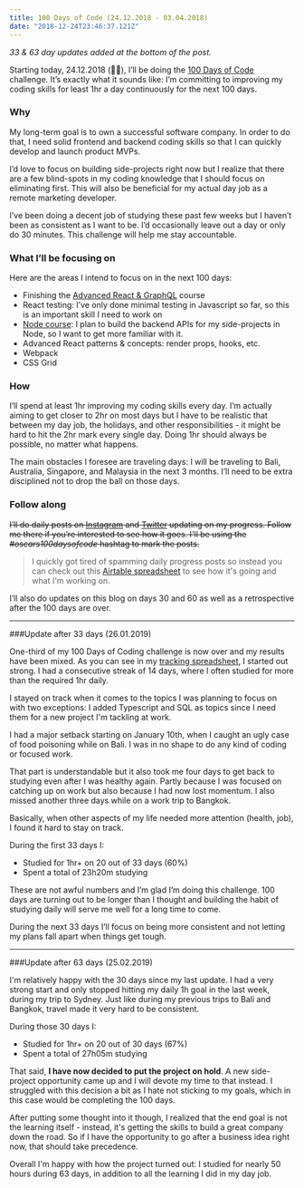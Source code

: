 ```yaml
---
title: 100 Days of Code (24.12.2018 - 03.04.2018)
date: "2018-12-24T23:46:37.121Z"
---
```


_33 & 63 day updates added at the bottom of the post._

Starting today, 24.12.2018 (🎅🏻), I’ll be doing the [100 Days of Code](https://www.100daysofcode.com/) challenge. It’s exactly what it sounds like: I’m committing to improving my coding skills for least 1hr a day continuously for the next 100 days.

### Why

My long-term goal is to own a successful software company. In order to do that, I need solid frontend and backend coding skills so that I can quickly develop and launch product MVPs. 

I’d love to focus on building side-projects right now but I realize that there are a few blind-spots in my coding knowledge that I should focus on eliminating first. This will also be beneficial for my actual day job as a remote marketing developer.

I’ve been doing a decent job of studying these past few weeks but I haven’t been as consistent as I want to be. I’d occasionally leave out a day or only do 30 minutes. This challenge will help me stay accountable.

### What I’ll be focusing on

Here are the areas I intend to focus on in the next 100 days:
* Finishing the [Advanced React & GraphQL](https://advancedreact.com) course
* React testing: I’ve only done minimal testing in Javascript so far, so this is an important skill I need to work on
* [Node course](https://learnnode.com): I plan to build the backend APIs for my side-projects in Node, so I want to get more familiar with it.
* Advanced React patterns & concepts: render props, hooks, etc.
* Webpack
* CSS Grid

### How

I’ll spend at least 1hr improving my coding skills every day.  I’m actually aiming to get closer to 2hr on most days but I have to be realistic that between my day job, the holidays, and other responsibilities - it might be hard to hit the 2hr mark every single day. Doing 1hr should always be possible, no matter what happens.

The main obstacles I foresee are traveling days: I will be traveling to Bali, Australia, Singapore, and Malaysia in the next 3 months. I’ll need to be extra disciplined not to drop the ball on those days.

### Follow along

~~I’ll do daily posts on [Instagram](https://www.instagram.com/oscarjesionek/) and [Twitter](https://twitter.com/oscarjesionek/)  updating on my progress. Follow me there if you’re interested to see how it goes. I'll be using the *#oscars100daysofcode* hashtag to mark the posts.~~

> I quickly got tired of spamming daily progress posts so instead you can check out this [Airtable spreadsheet](https://airtable.com/shrZwwdmaq3vLC0XZ/tblbR70hU52bKzQbQ) to see how it's going and what I'm working on.

I’ll also do updates on this blog on days 30 and 60 as well as a retrospective after the 100 days are over.

-----

###Update after 33 days (26.01.2019)

One-third of my 100 Days of Coding challenge is now over and my results have been mixed. As you can see in my [tracking spreadsheet](https://airtable.com/shrZwwdmaq3vLC0XZ/tblbR70hU52bKzQbQ), I started out strong. I had a consecutive streak of 14 days, where I often studied for more than the required 1hr daily.

I stayed on track when it comes to the topics I was planning to focus on with two exceptions: I added Typescript and SQL as topics since I need them for a new project I'm tackling at work. 

I had a major setback starting on January 10th, when I caught an ugly case of food poisoning while on Bali. I was in no shape to do any kind of coding or focused work.  

That part is understandable but it also took me four days to get back to studying even after I was healthy again. Partly because I was focused on catching up on work but also because I had now lost momentum. I also missed another three days while on a work trip to Bangkok. 

Basically, when other aspects of my life needed more attention (health, job), I found it hard to stay on track.

During the first 33 days I:
* Studied for 1hr+ on 20 out of 33 days (60%)
* Spent a total of 23h20m studying

These are not awful numbers and I’m glad I’m doing this challenge. 100 days are turning out to be longer than I thought and building the habit of studying daily will serve me well for a long time to come.

During the next 33 days I’ll focus on being more consistent and not letting my plans fall apart when things get tough.

-----

###Update after 63 days (25.02.2019)

I'm relatively happy with the 30 days since my last update. I had a very strong start and only stopped hitting my daily 1h goal in the last week, during my trip to Sydney. Just like during my previous trips to Bali and Bangkok, travel made it very hard to be consistent.

During those 30 days I:
* Studied for 1hr+ on 20 out of 30 days (67%)
* Spent a total of 27h05m studying

That said, **I have now decided to put the project on hold**. A new side-project opportunity came up and I will devote my time to that instead. I struggled with this decision a bit as I hate not sticking to my goals, which in this case would be completing the 100 days. 

After putting some thought into it though, I realized that the end goal is not the learning itself - instead, it's getting the skills to build a great company down the road. So if I have the opportunity to go after a business idea right now, that should take precedence.

Overall I'm happy with how the project turned out: I studied for nearly 50 hours during 63 days, in addition to all the learning I did in my day job.